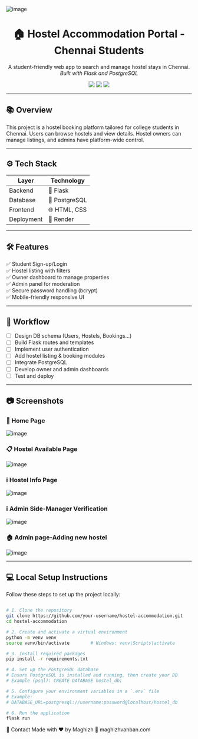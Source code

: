 ![image](https://github.com/user-attachments/assets/e8aa37af-e3e2-4734-a79e-a5dcc9f95484)<h1 align="center">🏠 Hostel Accommodation Portal - Chennai Students</h1>

<p align="center">
  A student-friendly web app to search and manage hostel stays in Chennai.
  <br />
  <i>Built with Flask and PostgreSQL</i>
</p>

<p align="center">
  <img src="https://img.shields.io/badge/Flask-Backend-blue" />
  <img src="https://img.shields.io/badge/PostgreSQL-Database-blueviolet" />
  <img src="https://img.shields.io/badge/Made%20with-%F0%9F%92%BB%20Love-red" />
</p>

---

## 📚 Overview

This project is a hostel booking platform tailored for college students in Chennai. Users can browse hostels and view details. Hostel owners can manage listings, and admins have platform-wide control.

---

## ⚙️ Tech Stack

<div align="center">

| Layer       | Technology          |
|-------------|---------------------|
| Backend     | 🐍 Flask            |
| Database    | 🐘 PostgreSQL       |
| Frontend    | 🌐 HTML, CSS        |
| Deployment  | 🚀 Render           |

</div>

---

## 🛠️ Features

✅ Student Sign-up/Login  
✅ Hostel listing with filters  
✅ Owner dashboard to manage properties  
✅ Admin panel for moderation  
✅ Secure password handling (bcrypt)  
✅ Mobile-friendly responsive UI  

---

## 🔁 Workflow

- [ ] Design DB schema (Users, Hostels, Bookings...)
- [ ] Build Flask routes and templates
- [ ] Implement user authentication
- [ ] Add hostel listing & booking modules
- [ ] Integrate PostgreSQL
- [ ] Develop owner and admin dashboards
- [ ] Test and deploy

---

## 📷 Screenshots

<h3>🏡 Home Page</h3>

![image](https://github.com/user-attachments/assets/e137760c-0322-47cb-9de9-bc94a4e9644f)

<h3>📋 Hostel Available Page</h3>

![image](https://github.com/user-attachments/assets/a1dd2ec7-7c37-4598-8719-7d771fa4217b)

<h3>ℹ️ Hostel Info Page</h3>

![image](https://github.com/user-attachments/assets/7cea254b-e04f-4a7c-9e1a-614013e03ea8)

<h3>ℹ️ Admin Side-Manager Verification </h3>

![image](https://github.com/user-attachments/assets/b8eb79a5-386b-4871-91ea-9e4ef4cdb9b5)

<h3>🏠 Admin page-Adding new hostel </h3>

![image](https://github.com/user-attachments/assets/262e13e0-6cab-4d8a-bf27-5f6f2c995a84)

---

## 💻 Local Setup Instructions

Follow these steps to set up the project locally:

```bash

# 1. Clone the repository
git clone https://github.com/your-username/hostel-accommodation.git
cd hostel-accommodation

# 2. Create and activate a virtual environment
python -m venv venv
source venv/bin/activate        # Windows: venv\Scripts\activate

# 3. Install required packages
pip install -r requirements.txt

# 4. Set up the PostgreSQL database
# Ensure PostgreSQL is installed and running, then create your DB
# Example (psql): CREATE DATABASE hostel_db;

# 5. Configure your environment variables in a `.env` file
# Example:
# DATABASE_URL=postgresql://username:password@localhost/hostel_db

# 6. Run the application
flask run

```

🙋 Contact
Made with ❤️ by Maghizh
📧 maghizhvanban.com
